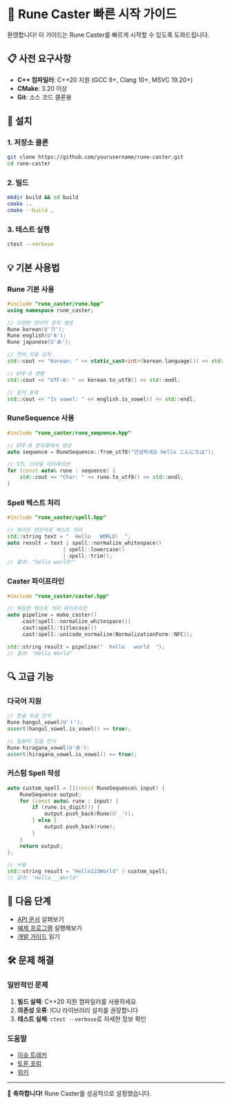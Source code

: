 # 🚀 Rune Caster 빠른 시작 가이드

환영합니다! 이 가이드는 Rune Caster를 빠르게 시작할 수 있도록 도와드립니다.

## 📋 사전 요구사항

- **C++ 컴파일러**: C++20 지원 (GCC 9+, Clang 10+, MSVC 19.20+)
- **CMake**: 3.20 이상
- **Git**: 소스 코드 클론용

## 🔧 설치

### 1. 저장소 클론

```bash
git clone https://github.com/yourusername/rune-caster.git
cd rune-caster
```

### 2. 빌드

```bash
mkdir build && cd build
cmake ..
cmake --build .
```

### 3. 테스트 실행

```bash
ctest --verbose
```

## 💡 기본 사용법

### Rune 기본 사용

```cpp
#include "rune_caster/rune.hpp"
using namespace rune_caster;

// 다양한 언어의 문자 생성
Rune korean(U'가');
Rune english(U'A');
Rune japanese(U'あ');

// 언어 자동 감지
std::cout << "Korean: " << static_cast<int>(korean.language()) << std::endl;

// UTF-8 변환
std::cout << "UTF-8: " << korean.to_utf8() << std::endl;

// 문자 분류
std::cout << "Is vowel: " << english.is_vowel() << std::endl;
```

### RuneSequence 사용

```cpp
#include "rune_caster/rune_sequence.hpp"

// UTF-8 문자열에서 생성
auto sequence = RuneSequence::from_utf8("안녕하세요 Hello こんにちは");

// STL 스타일 이터레이션
for (const auto& rune : sequence) {
    std::cout << "Char: " << rune.to_utf8() << std::endl;
}
```

### Spell 텍스트 처리

```cpp
#include "rune_caster/spell.hpp"

// 파이프 연산자로 텍스트 처리
std::string text = "  Hello   WORLD!  ";
auto result = text | spell::normalize_whitespace() 
                  | spell::lowercase() 
                  | spell::trim();
// 결과: "hello world!"
```

### Caster 파이프라인

```cpp
#include "rune_caster/caster.hpp"

// 복잡한 텍스트 처리 파이프라인
auto pipeline = make_caster()
    .cast(spell::normalize_whitespace())
    .cast(spell::titlecase())
    .cast(spell::unicode_normalize(NormalizationForm::NFC));

std::string result = pipeline("  hello   world  ");
// 결과: "Hello World"
```

## 🔍 고급 기능

### 다국어 지원

```cpp
// 한글 모음 인식
Rune hangul_vowel(U'ㅏ');
assert(hangul_vowel.is_vowel() == true);

// 일본어 모음 인식
Rune hiragana_vowel(U'あ');
assert(hiragana_vowel.is_vowel() == true);
```

### 커스텀 Spell 작성

```cpp
auto custom_spell = [](const RuneSequence& input) {
    RuneSequence output;
    for (const auto& rune : input) {
        if (rune.is_digit()) {
            output.push_back(Rune(U'_'));
        } else {
            output.push_back(rune);
        }
    }
    return output;
};

// 사용
std::string result = "Hello123World" | custom_spell;
// 결과: "Hello___World"
```

## 📖 다음 단계

- [API 문서](https://yourusername.github.io/rune-caster) 살펴보기
- [예제 프로그램](examples/) 실행해보기
- [개발 가이드](docs/development-guide.md) 읽기

## 🛠️ 문제 해결

### 일반적인 문제

1. **빌드 실패**: C++20 지원 컴파일러를 사용하세요
2. **의존성 오류**: ICU 라이브러리 설치를 권장합니다
3. **테스트 실패**: `ctest --verbose`로 자세한 정보 확인

### 도움말

- [이슈 트래커](https://github.com/yourusername/rune-caster/issues)
- [토론 포럼](https://github.com/yourusername/rune-caster/discussions)
- [위키](https://github.com/yourusername/rune-caster/wiki)

---

🎉 **축하합니다!** Rune Caster를 성공적으로 설정했습니다.